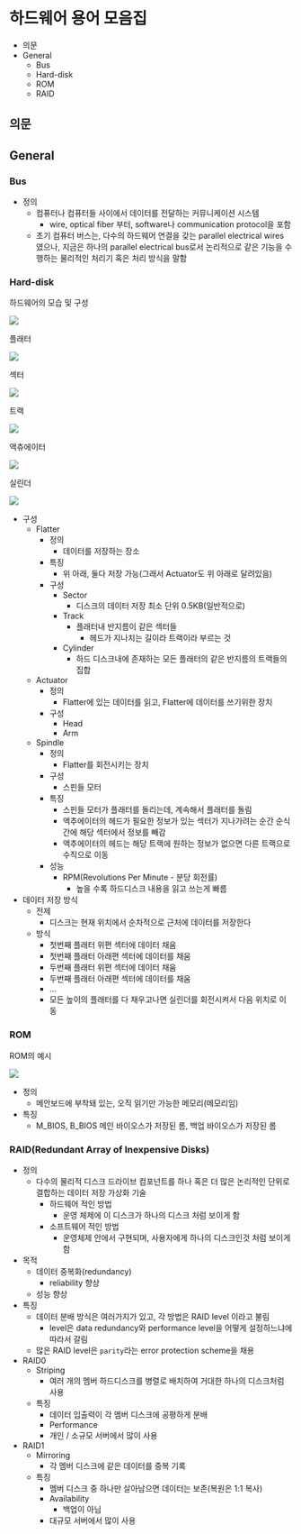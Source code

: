 # 하드웨어 용어 모음집

- 의문
- General
  - Bus
  - Hard-disk
  - ROM
  - RAID

## 의문

## General

### Bus

- 정의
  - 컴퓨터나 컴퓨터들 사이에서 데이터를 전달하는 커뮤니케이션 시스템
    - wire, optical fiber 부터, software나 communication protocol을 포함
  - 초기 컴퓨터 버스는, 다수의 하드웨어 연결을 갖는 parallel electrical wires 였으나, 지금은 하나의 parallel electrical bus로서 논리적으로 같은 기능을 수행하는 물리적인 처리기 혹은 처리 방식을 말함

### Hard-disk

하드웨어의 모습 및 구성

![](./images/hardware/hard_disk1.png)

플래터

![](./images/hardware/flatter1.png)

섹터

![](./images/hardware/sector1.png)

트랙

![](./images/hardware/track1.png)

액츄에이터

![](./images/hardware/actuator1.png)

실린더

![](./images/hardware/cylinder1.png)

- 구성
  - Flatter
    - 정의
      - 데이터를 저장하는 장소
    - 특징
      - 위 아래, 둘다 저장 가능(그래서 Actuator도 위 아래로 달려있음)
    - 구성
      - Sector
        - 디스크의 데이터 저장 최소 단위 0.5KB(일반적으로)
      - Track
        - 플래터내 반지름이 같은 섹터들
          - 헤드가 지나치는 길이라 트랙이라 부르는 것
      - Cylinder
        - 하드 디스크내에 존재하는 모든 플래터의 같은 반지름의 트랙들의 집합
  - Actuator
    - 정의
      - Flatter에 있는 데이터를 읽고, Flatter에 데이터를 쓰기위한 장치
    - 구성
      - Head
      - Arm
  - Spindle
    - 정의
      - Flatter를 회전시키는 장치
    - 구성
      - 스핀들 모터
    - 특징
      - 스핀들 모터가 플래터를 돌리는데, 계속해서 플래터를 돌림
      - 액추에이터의 헤드가 필요한 정보가 있는 섹터가 지나가려는 순간 순식간에 해당 섹터에서 정보를 빼감
      - 액추에이터의 헤드는 해당 트랙에 원하는 정보가 없으면 다른 트랙으로 수직으로 이동
    - 성능
      - RPM(Revolutions Per Minute - 분당 회전률)
        - 높을 수록 하드디스크 내용을 읽고 쓰는게 빠름
- 데이터 저장 방식
  - 전제
    - 디스크는 현재 위치에서 순차적으로 근처에 데이터를 저장한다
  - 방식
    - 첫번째 플래터 위편 섹터에 데이터 채움
    - 첫번째 플래터 아래편 섹터에 데이터를 채움
    - 두번째 플래터 위편 섹터에 데이터 채움
    - 두번째 플래터 아래편 섹터에 데이터를 채움
    - ...
    - 모든 높이의 플래터를 다 채우고나면 실린더를 회전시켜서 다음 위치로 이동

### ROM

ROM의 예시

![](./images/hadware/rom1.png)

- 정의
  - 메안보드에 부착돼 있는, 오직 읽기만 가능한 메모리(메모리임)
- 특징
  - M_BIOS, B_BIOS 메인 바이오스가 저장된 롬, 백업 바이오스가 저장된 롬

### RAID(Redundant Array of Inexpensive Disks)

- 정의
  - 다수의 물리적 디스크 드라이브 컴포넌트를 하나 혹은 더 많은 논리적인 단위로 결합하는 데이터 저장 가상화 기술
    - 하드웨어 적인 방법
      - 운영 체제에 이 디스크가 하나의 디스크 처럼 보이게 함
    - 소프트웨어 적인 방법
      - 운영체제 안에서 구현되며, 사용자에게 하나의 디스크인것 처럼 보이게 함
- 목적
  - 데이터 중복화(redundancy)
    - reliability 향상
  - 성능 향상
- 특징
  - 데이터 분배 방식은 여러가지가 있고, 각 방법은 RAID level 이라고 불림
    - level은 data redundancy와 performance level을 어떻게 설정하느냐에 따라서 갈림
  - 많은 RAID level은 `parity`라는 error protection scheme을 채용
- RAID0
  - Striping
    - 여러 개의 멤버 하드디스크를 병렬로 배치하여 거대한 하나의 디스크처럼 사용
  - 특징
    - 데이터 입출력이 각 멤버 디스크에 공평하게 분배
    - Performance
    - 개인 / 소규모 서버에서 많이 사용
- RAID1
  - Mirroring
    - 각 멤버 디스크에 같은 데이터를 중복 기록
  - 특징
    - 멤버 디스크 중 하나만 살아남으면 데이터는 보존(복원은 1:1 복사)
    - Availability
      - 백업이 아님
    - 대규모 서버에서 많이 사용
